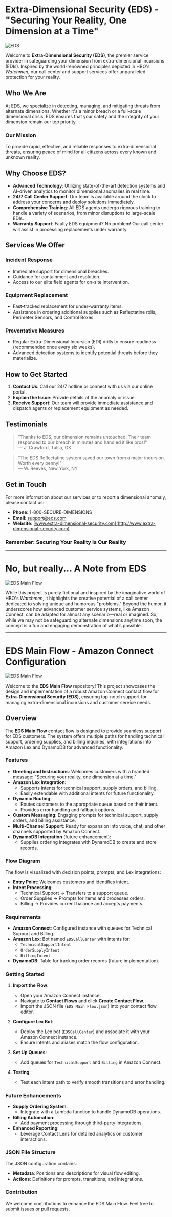 
# Extra-Dimensional Security (EDS) - "Securing Your Reality, One Dimension at a Time"

![EDS](/assets/EDS-0.png)


Welcome to **Extra-Dimensional Security (EDS)**, the premier service provider in safeguarding your dimension from extra-dimensional incursions (EDIs). Inspired by the world-renowned principles depicted in HBO's *Watchmen*, our call center and support services offer unparalleled protection for your reality.

## Who We Are

At EDS, we specialize in detecting, managing, and mitigating threats from alternate dimensions. Whether it's a minor breach or a full-scale dimensional crisis, EDS ensures that your safety and the integrity of your dimension remain our top priority.

### Our Mission
To provide rapid, effective, and reliable responses to extra-dimensional threats, ensuring peace of mind for all citizens across every known and unknown reality.

## Why Choose EDS?

- **Advanced Technology**: Utilizing state-of-the-art detection systems and AI-driven analytics to monitor dimensional anomalies in real time.
- **24/7 Call Center Support**: Our team is available around the clock to address your concerns and deploy solutions immediately.
- **Comprehensive Training**: All EDS agents undergo rigorous training to handle a variety of scenarios, from minor disruptions to large-scale EDIs.
- **Warranty Support**: Faulty EDS equipment? No problem! Our call center will assist in processing replacements under warranty.

## Services We Offer

### Incident Response
- Immediate support for dimensional breaches.
- Guidance for containment and resolution.
- Access to our elite field agents for on-site intervention.

### Equipment Replacement
- Fast-tracked replacement for under-warranty items.
- Assistance in ordering additional supplies such as Reflectatine rolls, Perimeter Sensors, and Control Boxes.

### Preventative Measures
- Regular Extra-Dimensional Incursion (EDI) drills to ensure readiness (recommended once every six weeks).
- Advanced detection systems to identify potential threats before they materialize.

## How to Get Started

1. **Contact Us**: Call our 24/7 hotline or connect with us via our online portal.
2. **Explain the Issue**: Provide details of the anomaly or issue.
3. **Receive Support**: Our team will provide immediate assistance and dispatch agents or replacement equipment as needed.

## Testimonials

> "Thanks to EDS, our dimension remains untouched. Their team responded to our breach in minutes and handled it like pros!"  
— J. Crawford, Tulsa, OK

> "The EDS Reflectatine system saved our town from a major incursion. Worth every penny!"  
— W. Reeves, New York, NY

## Get in Touch

For more information about our services or to report a dimensional anomaly, please contact us:

- **Phone**: 1-800-SECURE-DIMENSIONS
- **Email**: support@eds.com
- **Website**: [www.extra-dimensional-security.com](http://www.extra-dimensional-security.com)

### Remember: Securing Your Reality Is Our Reality

---
# No, but really... A Note from EDS

![EDS Main Flow](/assets/wade.png)

While this project is purely fictional and inspired by the imaginative world of HBO's *Watchmen*, it highlights the creative potential of a call center dedicated to solving unique and humorous "problems." Beyond the humor, it underscores how advanced customer service systems, like Amazon Connect, can be adapted for almost any scenario—real or imagined. So, while we may not be safeguarding alternate dimensions anytime soon, the concept is a fun and engaging demonstration of what’s possible.


---

# EDS Main Flow - Amazon Connect Configuration

![EDS Main Flow](/assets/eds-2.png)

Welcome to the **EDS Main Flow** repository! This project showcases the design and implementation of a robust Amazon Connect contact flow for **Extra-Dimensional Security (EDS)**, ensuring top-notch support for managing extra-dimensional incursions and customer service needs.

## Overview

The **EDS Main Flow** contact flow is designed to provide seamless support for EDS customers. The system offers multiple paths for handling technical support, ordering supplies, and billing inquiries, with integrations into Amazon Lex and DynamoDB for advanced functionality.

### Features

- **Greeting and Instructions**: Welcomes customers with a branded message: "Securing your reality, one dimension at a time."
- **Amazon Lex Integration**:
  - Supports intents for technical support, supply orders, and billing.
  - Easily extendable with additional intents for future functionality.
- **Dynamic Routing**:
  - Routes customers to the appropriate queue based on their intent.
  - Provides error handling and fallback options.
- **Custom Messaging**: Engaging prompts for technical support, supply orders, and billing assistance.
- **Multi-Channel Support**: Ready for expansion into voice, chat, and other channels supported by Amazon Connect.
- **DynamoDB Integration** (future enhancement):
  - Supplies ordering integrates with DynamoDB to create and store records.

### Flow Diagram

The flow is visualized with decision points, prompts, and Lex integrations:
- **Entry Point**: Welcomes customers and identifies intent.
- **Intent Processing**:
  - Technical Support → Transfers to a support queue.
  - Order Supplies → Prompts for items and processes orders.
  - Billing → Provides current balance and accepts payments.

### Requirements

- **Amazon Connect**: Configured instance with queues for Technical Support and Billing.
- **Amazon Lex**: Bot named `EDSCallCenter` with intents for:
  - `TechnicalSupportIntent`
  - `OrderSupplyIntent`
  - `BillingIntent`
- **DynamoDB**: Table for tracking order records (future implementation).

### Getting Started

1. **Import the Flow**:
   - Open your Amazon Connect instance.
   - Navigate to **Contact Flows** and click **Create Contact Flow**.
   - Import the JSON file (`EDS Main Flow.json`) into your contact flow editor.

2. **Configure Lex Bot**:
   - Deploy the Lex bot (`EDSCallCenter`) and associate it with your Amazon Connect instance.
   - Ensure intents and aliases match the flow configuration.

3. **Set Up Queues**:
   - Add queues for `TechnicalSupport` and `Billing` in Amazon Connect.

4. **Testing**:
   - Test each intent path to verify smooth transitions and error handling.

### Future Enhancements

- **Supply Ordering System**:
  - Integrate with a Lambda function to handle DynamoDB operations.
- **Billing Automation**:
  - Add payment processing through third-party integrations.
- **Enhanced Reporting**:
  - Leverage Contact Lens for detailed analytics on customer interactions.

### JSON File Structure

The JSON configuration contains:
- **Metadata**: Positions and descriptions for visual flow editing.
- **Actions**: Definitions for prompts, transitions, and integrations.

### Contribution

We welcome contributions to enhance the EDS Main Flow. Feel free to submit issues or pull requests.
